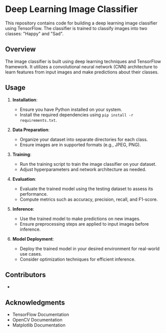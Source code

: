 # Deep Learning Image Classifier

This repository contains code for building a deep learning image classifier using TensorFlow. The classifier is trained to classify images into two classes: "Happy" and "Sad".

## Overview

The image classifier is built using deep learning techniques and TensorFlow framework. It utilizes a convolutional neural network (CNN) architecture to learn features from input images and make predictions about their classes.

## Usage

1. **Installation**:
   - Ensure you have Python installed on your system.
   - Install the required dependencies using `pip install -r requirements.txt`.

2. **Data Preparation**:
   - Organize your dataset into separate directories for each class.
   - Ensure images are in supported formats (e.g., JPEG, PNG).

3. **Training**:
   - Run the training script to train the image classifier on your dataset.
   - Adjust hyperparameters and network architecture as needed.

4. **Evaluation**:
   - Evaluate the trained model using the testing dataset to assess its performance.
   - Compute metrics such as accuracy, precision, recall, and F1-score.

5. **Inference**:
   - Use the trained model to make predictions on new images.
   - Ensure preprocessing steps are applied to input images before inference.

6. **Model Deployment**:
   - Deploy the trained model in your desired environment for real-world use cases.
   - Consider optimization techniques for efficient inference.

## Contributors

-

## Acknowledgments

- TensorFlow Documentation
- OpenCV Documentation
- Matplotlib Documentation

